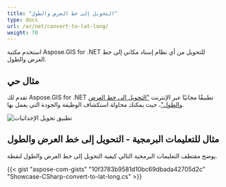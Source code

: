 ```yaml
---
title: "التحويل إلى خط العرض والطول"
type: docs
url: /ar/net/convert-to-lat-long/
weight: 70
---
```


استخدم مكتبة Aspose.GIS for .NET للتحويل من أي نظام إسناد مكاني إلى خط العرض والطول.

## **مثال حي**

تقدم لك Aspose.GIS for .NET تطبيقًا مجانيًا عبر الإنترنت ["التحويل إلى خط العرض والطول"](https://products.aspose.app/gis/transformation/convert-to-lat-long)، حيث يمكنك محاولة استكشاف الوظيفة والجودة التي يعمل بها.

![تطبيق تحويل الإحداثيات](transform-coordinates.png)

## **مثال للتعليمات البرمجية - التحويل إلى خط العرض والطول**

يوضح مقتطف التعليمات البرمجية التالي كيفية التحويل إلى خط العرض والطول لنقطة.

{{< gist "aspose-com-gists" "10f3783b9581d10bc69dbada42705d2c" "Showcase-CSharp-convert-to-lat-long.cs" >}}
